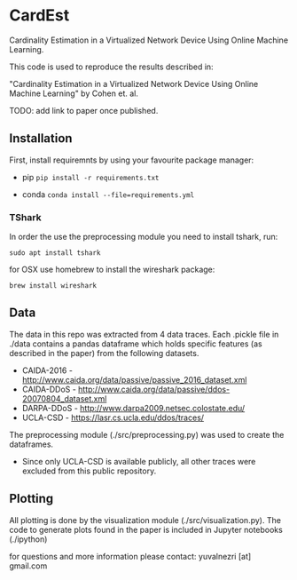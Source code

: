 # CardEst
Cardinality Estimation in a Virtualized Network Device Using Online Machine Learning.

This code is used to reproduce the results described in:

"Cardinality Estimation in a Virtualized Network Device Using Online Machine Learning" by Cohen et. al.

TODO: add link to paper once published.

## Installation
First, install requiremnts by using your favourite package manager:

- pip
`pip install -r requirements.txt`

- conda
`conda install --file=requirements.yml`

### TShark

In order the use the preprocessing module you need to install tshark, run:

`sudo apt install tshark`

for OSX use homebrew to install the wireshark package:

`brew install wireshark`

## Data
The data in this repo was extracted from 4 data traces.
Each .pickle file in ./data contains a pandas dataframe which holds specific features (as described in the paper)
from the following datasets.

- CAIDA-2016 - <http://www.caida.org/data/passive/passive_2016_dataset.xml>
- CAIDA-DDoS - <http://www.caida.org/data/passive/ddos-20070804_dataset.xml>
- DARPA-DDoS - <http://www.darpa2009.netsec.colostate.edu/>
- UCLA-CSD - <https://lasr.cs.ucla.edu/ddos/traces/>

The preprocessing module (./src/preprocessing.py) was used to create the dataframes.

* Since only UCLA-CSD is available publicly, all other traces were excluded from this public repository.

## Plotting

All plotting is done by the visualization module (./src/visualization.py).
The code to generate plots found in the paper is included in Jupyter notebooks (./ipython)

for questions and more information please contact:
yuvalnezri [at] gmail.com
